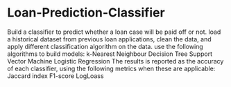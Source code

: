 # Loan-Prediction-Classifier
Build a classifier to predict whether a loan case will be paid off or not.
load a historical dataset from previous loan applications, clean the data, and apply different classification algorithm on the data. 
use the following algorithms to build models:
k-Nearest Neighbour
Decision Tree
Support Vector Machine
Logistic Regression
The results is reported as the accuracy of each classifier, using the following metrics when these are applicable:
Jaccard index
F1-score
LogLoass
